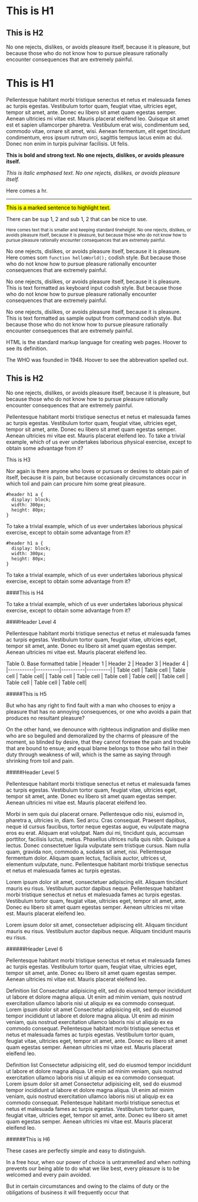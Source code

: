 This is H1
==============
This is H2
--------------

No one rejects, dislikes, or avoids pleasure itself, because it is pleasure, but because those who do not know how to pursue pleasure rationally encounter consequences that are extremely painful.

This is H1
=============

Pellentesque habitant morbi tristique senectus et netus et malesuada fames ac turpis egestas. Vestibulum tortor quam, feugiat vitae, ultricies eget, tempor sit amet, ante. Donec eu libero sit amet quam egestas semper. Aenean ultricies mi vitae est. Mauris placerat eleifend leo. Quisque sit amet est et sapien ullamcorper pharetra. Vestibulum erat wisi, condimentum sed, commodo vitae, ornare sit amet, wisi. Aenean fermentum, elit eget tincidunt condimentum, eros ipsum rutrum orci, sagittis tempus lacus enim ac dui. Donec non enim in turpis pulvinar facilisis. Ut felis.

**This is bold and strong text. No one rejects, dislikes, or avoids pleasure itself.**

*This is italic emphased text. No one rejects, dislikes, or avoids pleasure itself.*

Here comes a hr.

---

<mark>This is a marked sentence to highlight text.</mark>

There can be sup 1, 2 and sub 1, 2 that can be nice to use.

<small>Here comes text that is smaller and keeping standard lineheight. No one rejects, dislikes, or avoids pleasure itself, because it is pleasure, but because those who do not know how to pursue pleasure rationally encounter consequences that are extremely painful.</small>

No one rejects, dislikes, or avoids pleasure itself, because it is pleasure. Here comes som <code>function helloWorld();</code> codish style. But because those who do not know how to pursue pleasure rationally encounter consequences that are extremely painful.

No one rejects, dislikes, or avoids pleasure itself, because it is pleasure. This is text formatted as keyboard input codish style. But because those who do not know how to pursue pleasure rationally encounter consequences that are extremely painful.

No one rejects, dislikes, or avoids pleasure itself, because it is pleasure. This is text formatted as sample output from command codish style. But because those who do not know how to pursue pleasure rationally encounter consequences that are extremely painful.

HTML is the standard markup language for creating web pages. Hoover to see its definition.

The WHO was founded in 1948. Hoover to see the abbrevation spelled out.

This is H2
----------

No one rejects, dislikes, or avoids pleasure itself, because it is pleasure, but because those who do not know how to pursue pleasure rationally encounter consequences that are extremely painful.

Pellentesque habitant morbi tristique senectus et netus et malesuada fames ac turpis egestas. Vestibulum tortor quam, feugiat vitae, ultricies eget, tempor sit amet, ante. Donec eu libero sit amet quam egestas semper. Aenean ultricies mi vitae est. Mauris placerat eleifend leo.
To take a trivial example, which of us ever undertakes laborious physical exercise, except to obtain some advantage from it?

This is H3

Nor again is there anyone who loves or pursues or desires to obtain pain of itself, because it is pain, but because occasionally circumstances occur in which toil and pain can procure him some great pleasure.
```
#header h1 a {
  display: block;
  width: 300px;
  height: 80px;
}
```
To take a trivial example, which of us ever undertakes laborious physical exercise, except to obtain some advantage from it?
```
#header h1 a {
  display: block;
  width: 300px;
  height: 80px;
}
```
To take a trivial example, which of us ever undertakes laborious physical exercise, except to obtain some advantage from it?

####This is H4

To take a trivial example, which of us ever undertakes laborious physical exercise, except to obtain some advantage from it?

####Header Level 4

Pellentesque habitant morbi tristique senectus et netus et malesuada fames ac turpis egestas. Vestibulum tortor quam, feugiat vitae, ultricies eget, tempor sit amet, ante. Donec eu libero sit amet quam egestas semper. Aenean ultricies mi vitae est. Mauris placerat eleifend leo.

Table 0. Base formatted table
| Header 1	| Header 2	| Header 3 |	Header 4 |
|-----------|----------|----------|----------|
| Table cell	| Table cell	| Table cell | Table cell|
| Table cell	| Table cell	| Table cell | Table cell|
| Table cell	| Table cell	| Table cell | Table cell|


#####This is H5

But who has any right to find fault with a man who chooses to enjoy a pleasure that has no annoying consequences, or one who avoids a pain that produces no resultant pleasure?

On the other hand, we denounce with righteous indignation and dislike men who are so beguiled and demoralized by the charms of pleasure of the moment, so blinded by desire, that they cannot foresee the pain and trouble that are bound to ensue; and equal blame belongs to those who fail in their duty through weakness of will, which is the same as saying through shrinking from toil and pain.

#####Header Level 5

Pellentesque habitant morbi tristique senectus et netus et malesuada fames ac turpis egestas. Vestibulum tortor quam, feugiat vitae, ultricies eget, tempor sit amet, ante. Donec eu libero sit amet quam egestas semper. Aenean ultricies mi vitae est. Mauris placerat eleifend leo.

Morbi in sem quis dui placerat ornare. Pellentesque odio nisi, euismod in, pharetra a, ultricies in, diam. Sed arcu. Cras consequat.
Praesent dapibus, neque id cursus faucibus, tortor neque egestas augue, eu vulputate magna eros eu erat. Aliquam erat volutpat. Nam dui mi, tincidunt quis, accumsan porttitor, facilisis luctus, metus.
Phasellus ultrices nulla quis nibh. Quisque a lectus. Donec consectetuer ligula vulputate sem tristique cursus. Nam nulla quam, gravida non, commodo a, sodales sit amet, nisi.
Pellentesque fermentum dolor. Aliquam quam lectus, facilisis auctor, ultrices ut, elementum vulputate, nunc.
Pellentesque habitant morbi tristique senectus et netus et malesuada fames ac turpis egestas.

Lorem ipsum dolor sit amet, consectetuer adipiscing elit.
Aliquam tincidunt mauris eu risus.
Vestibulum auctor dapibus neque.
Pellentesque habitant morbi tristique senectus et netus et malesuada fames ac turpis egestas. Vestibulum tortor quam, feugiat vitae, ultricies eget, tempor sit amet, ante. Donec eu libero sit amet quam egestas semper. Aenean ultricies mi vitae est. Mauris placerat eleifend leo.

Lorem ipsum dolor sit amet, consectetuer adipiscing elit.
Aliquam tincidunt mauris eu risus.
Vestibulum auctor dapibus neque.
Aliquam tincidunt mauris eu risus.

######Header Level 6

Pellentesque habitant morbi tristique senectus et netus et malesuada fames ac turpis egestas. Vestibulum tortor quam, feugiat vitae, ultricies eget, tempor sit amet, ante. Donec eu libero sit amet quam egestas semper. Aenean ultricies mi vitae est. Mauris placerat eleifend leo.

Definition list
Consectetur adipisicing elit, sed do eiusmod tempor incididunt ut labore et dolore magna aliqua. Ut enim ad minim veniam, quis nostrud exercitation ullamco laboris nisi ut aliquip ex ea commodo consequat.
Lorem ipsum dolor sit amet
Consectetur adipisicing elit, sed do eiusmod tempor incididunt ut labore et dolore magna aliqua. Ut enim ad minim veniam, quis nostrud exercitation ullamco laboris nisi ut aliquip ex ea commodo consequat.
Pellentesque habitant morbi tristique senectus et netus et malesuada fames ac turpis egestas. Vestibulum tortor quam, feugiat vitae, ultricies eget, tempor sit amet, ante. Donec eu libero sit amet quam egestas semper. Aenean ultricies mi vitae est. Mauris placerat eleifend leo.

Definition list
Consectetur adipisicing elit, sed do eiusmod tempor incididunt ut labore et dolore magna aliqua. Ut enim ad minim veniam, quis nostrud exercitation ullamco laboris nisi ut aliquip ex ea commodo consequat.
Lorem ipsum dolor sit amet
Consectetur adipisicing elit, sed do eiusmod tempor incididunt ut labore et dolore magna aliqua. Ut enim ad minim veniam, quis nostrud exercitation ullamco laboris nisi ut aliquip ex ea commodo consequat.
Pellentesque habitant morbi tristique senectus et netus et malesuada fames ac turpis egestas. Vestibulum tortor quam, feugiat vitae, ultricies eget, tempor sit amet, ante. Donec eu libero sit amet quam egestas semper. Aenean ultricies mi vitae est. Mauris placerat eleifend leo.

######This is H6

These cases are perfectly simple and easy to distinguish.

In a free hour, when our power of choice is untrammelled and when nothing prevents our being able to do what we like best, every pleasure is to be welcomed and every pain avoided.

But in certain circumstances and owing to the claims of duty or the obligations of business it will frequently occur that
